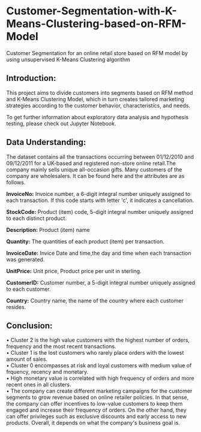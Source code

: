 # Customer-Segmentation-with-K-Means-Clustering-based-on-RFM-Model
Customer Segmentation for an online retail store based on RFM model by using unsupervised K-Means Clustering algorithm

## **Introduction:**
This project aims to divide customers into segments based on RFM method and K-Means Clustering Model, which in turn creates tailored marketing strategies according to the customer behavior, characteristics, and needs.<br>

To get further information about exploratory data analysis and hypothesis testing, please check out Jupyter Notebook.<br>

## **Data Understanding:**

The dataset contains all the transactions occurring between 01/12/2010 and 09/12/2011 for a UK-based and registered non-store online retail.The company mainly sells unique all-occasion gifts. Many customers of the company are wholesalers. It can be found here and the attributes are as follows.<br>

**InvoiceNo:** Invoice number, a 6-digit integral number uniquely assigned to each transaction. If this code starts with letter 'c', it indicates a cancellation.<br>

**StockCode:** Product (item) code, 5-digit integral number uniquely assigned to each distinct product.<br>

**Description:** Product (item) name <br>

**Quantity:** The quantities of each product (item) per transaction.<br>

**InvoiceDate:** Invice Date and time,the day and time when each transaction was generated.<br>

**UnitPrice:** Unit price, Product price per unit in sterling.<br>

**CustomerID:** Customer number, a 5-digit integral number uniquely assigned to each customer.<br>

**Country:** Country name, the name of the country where each customer resides.<br>


## **Conclusion:**
• Cluster 2 is the high value customers with the highest number of orders, frequency and the most recent transactions.<br>
• Cluster 1 is the lost customers who rarely place orders with the lowest amount of sales.<br>
• Cluster 0 encompasses at risk and loyal customers with medium value of frquency, recency and monetary.<br>
• High monetary value is correlated with high frequency of orders and more recent ones in all clusters.<br>
• The company can create different marketing campaigns for the customer segments to grow revenue based on online retailer policies. In that sense, the company can offer incentives to low-value customers to keep them engaged and increase their frequency of orders. On the other hand, they can offer privileges such as exclusive discounts and early access to new products. Overall, it depends on what the company's business goal is.<br>
